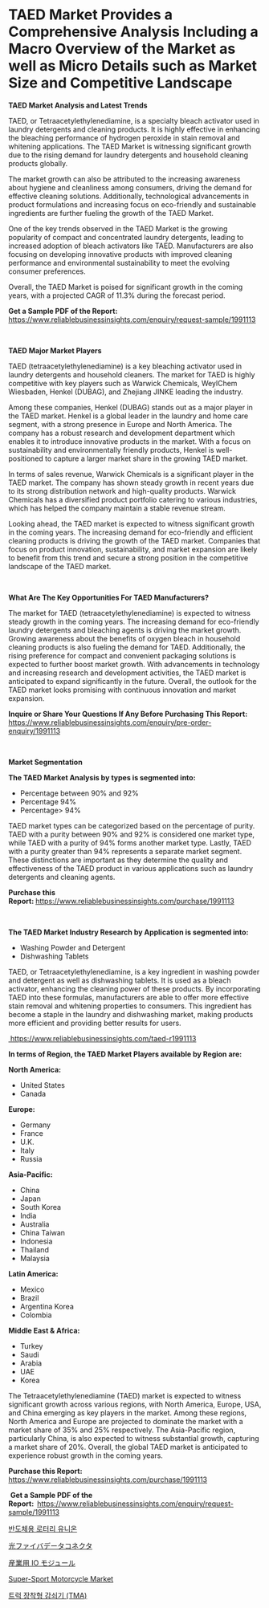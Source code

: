 <p><h1>TAED Market Provides a Comprehensive Analysis Including a Macro Overview of the Market as well as Micro Details such as Market Size and Competitive Landscape</h1></p><p><strong>TAED Market Analysis and Latest Trends</strong></p>
<p><p>TAED, or Tetraacetylethylenediamine, is a specialty bleach activator used in laundry detergents and cleaning products. It is highly effective in enhancing the bleaching performance of hydrogen peroxide in stain removal and whitening applications. The TAED Market is witnessing significant growth due to the rising demand for laundry detergents and household cleaning products globally.</p><p>The market growth can also be attributed to the increasing awareness about hygiene and cleanliness among consumers, driving the demand for effective cleaning solutions. Additionally, technological advancements in product formulations and increasing focus on eco-friendly and sustainable ingredients are further fueling the growth of the TAED Market.</p><p>One of the key trends observed in the TAED Market is the growing popularity of compact and concentrated laundry detergents, leading to increased adoption of bleach activators like TAED. Manufacturers are also focusing on developing innovative products with improved cleaning performance and environmental sustainability to meet the evolving consumer preferences.</p><p>Overall, the TAED Market is poised for significant growth in the coming years, with a projected CAGR of 11.3% during the forecast period.</p></p>
<p><strong>Get a Sample PDF of the Report:&nbsp;</strong> <a href="https://www.reliablebusinessinsights.com/enquiry/request-sample/1991113">https://www.reliablebusinessinsights.com/enquiry/request-sample/1991113</a></p>
<p>&nbsp;</p>
<p><strong>TAED Major Market Players</strong></p>
<p><p>TAED (tetraacetylethylenediamine) is a key bleaching activator used in laundry detergents and household cleaners. The market for TAED is highly competitive with key players such as Warwick Chemicals, WeylChem Wiesbaden, Henkel (DUBAG), and Zhejiang JINKE leading the industry.</p><p>Among these companies, Henkel (DUBAG) stands out as a major player in the TAED market. Henkel is a global leader in the laundry and home care segment, with a strong presence in Europe and North America. The company has a robust research and development department which enables it to introduce innovative products in the market. With a focus on sustainability and environmentally friendly products, Henkel is well-positioned to capture a larger market share in the growing TAED market.</p><p>In terms of sales revenue, Warwick Chemicals is a significant player in the TAED market. The company has shown steady growth in recent years due to its strong distribution network and high-quality products. Warwick Chemicals has a diversified product portfolio catering to various industries, which has helped the company maintain a stable revenue stream.</p><p>Looking ahead, the TAED market is expected to witness significant growth in the coming years. The increasing demand for eco-friendly and efficient cleaning products is driving the growth of the TAED market. Companies that focus on product innovation, sustainability, and market expansion are likely to benefit from this trend and secure a strong position in the competitive landscape of the TAED market.</p></p>
<p>&nbsp;</p>
<p><strong>What Are The Key Opportunities For TAED Manufacturers?</strong></p>
<p><p>The market for TAED (tetraacetylethylenediamine) is expected to witness steady growth in the coming years. The increasing demand for eco-friendly laundry detergents and bleaching agents is driving the market growth. Growing awareness about the benefits of oxygen bleach in household cleaning products is also fueling the demand for TAED. Additionally, the rising preference for compact and convenient packaging solutions is expected to further boost market growth. With advancements in technology and increasing research and development activities, the TAED market is anticipated to expand significantly in the future. Overall, the outlook for the TAED market looks promising with continuous innovation and market expansion.</p></p>
<p><strong>Inquire or Share Your Questions If Any Before Purchasing This Report:</strong> <a href="https://www.reliablebusinessinsights.com/enquiry/pre-order-enquiry/1991113">https://www.reliablebusinessinsights.com/enquiry/pre-order-enquiry/1991113</a></p>
<p>&nbsp;</p>
<p><strong>Market Segmentation</strong></p>
<p><strong>The TAED Market Analysis by types is segmented into:</strong></p>
<p><ul><li>Percentage between 90% and 92%</li><li>Percentage 94%</li><li>Percentage> 94%</li></ul></p>
<p><p>TAED market types can be categorized based on the percentage of purity. TAED with a purity between 90% and 92% is considered one market type, while TAED with a purity of 94% forms another market type. Lastly, TAED with a purity greater than 94% represents a separate market segment. These distinctions are important as they determine the quality and effectiveness of the TAED product in various applications such as laundry detergents and cleaning agents.</p></p>
<p><strong>Purchase this Report:&nbsp;</strong><a href="https://www.reliablebusinessinsights.com/purchase/1991113">https://www.reliablebusinessinsights.com/purchase/1991113</a></p>
<p>&nbsp;</p>
<p><strong>The TAED Market Industry Research by Application is segmented into:</strong></p>
<p><ul><li>Washing Powder and Detergent</li><li>Dishwashing Tablets</li></ul></p>
<p><p>TAED, or Tetraacetylethylenediamine, is a key ingredient in washing powder and detergent as well as dishwashing tablets. It is used as a bleach activator, enhancing the cleaning power of these products. By incorporating TAED into these formulas, manufacturers are able to offer more effective stain removal and whitening properties to consumers. This ingredient has become a staple in the laundry and dishwashing market, making products more efficient and providing better results for users.</p></p>
<p><a href="https://www.reliablebusinessinsights.com/taed-r1991113">&nbsp;https://www.reliablebusinessinsights.com/taed-r1991113</a></p>
<p><strong>In terms of Region, the TAED Market Players available by Region are:</strong></p>
<p>
    <p> <strong> North America: </strong>
        <ul>
            <li>United States</li>
            <li>Canada</li>
        </ul>
        </p> 
    <p> <strong> Europe: </strong>
        <ul>
            <li>Germany</li>
            <li>France</li>
            <li>U.K.</li>
            <li>Italy</li>
            <li>Russia</li>
        </ul>
        </p> 
    <p> <strong> Asia-Pacific: </strong>
        <ul>
            <li>China</li>
            <li>Japan</li>
            <li>South Korea</li>
            <li>India</li>
            <li>Australia</li>
            <li>China Taiwan</li>
            <li>Indonesia</li>
            <li>Thailand</li>
            <li>Malaysia</li>
        </ul>
        </p> 
    <p> <strong> Latin America: </strong>
        <ul>
            <li>Mexico</li>
            <li>Brazil</li>
            <li>Argentina Korea</li>
            <li>Colombia</li>
        </ul>
        </p> 
    <p> <strong> Middle East & Africa: </strong>
        <ul>
            <li>Turkey</li>
            <li>Saudi</li>
            <li>Arabia</li>
            <li>UAE</li>
            <li>Korea</li>
        </ul>
    </p>
    </p>
<p><p>The Tetraacetylethylenediamine (TAED) market is expected to witness significant growth across various regions, with North America, Europe, USA, and China emerging as key players in the market. Among these regions, North America and Europe are projected to dominate the market with a market share of 35% and 25% respectively. The Asia-Pacific region, particularly China, is also expected to witness substantial growth, capturing a market share of 20%. Overall, the global TAED market is anticipated to experience robust growth in the coming years.</p></p>
<p><strong>Purchase this Report: </strong><a href="https://www.reliablebusinessinsights.com/purchase/1991113">https://www.reliablebusinessinsights.com/purchase/1991113</a></p>
<p>&nbsp;<strong>Get a Sample PDF of the Report:&nbsp;&nbsp;</strong><a href="https://www.reliablebusinessinsights.com/enquiry/request-sample/1991113">https://www.reliablebusinessinsights.com/enquiry/request-sample/1991113</a></p>
<p><strong></strong></p>
<p><p><a href="https://github.com/joannescott9078/Market-Research-Report-List-1/blob/main/4801165118152.md">반도체용 로터리 유니온</a></p><p><a href="https://medium.com/@alexsania91/%E6%AC%A1%E3%81%AE%E6%96%87%E7%AB%A0%E3%82%92%E6%97%A5%E6%9C%AC%E8%AA%9E%E3%81%AB%E7%BF%BB%E8%A8%B3%E3%81%97%E3%81%A6%E3%81%8F%E3%81%A0%E3%81%95%E3%81%84-%E5%85%89%E3%83%95%E3%82%A1%E3%82%A4%E3%83%90%E3%83%BC%E3%83%87%E3%83%BC%E3%82%BF%E3%82%B3%E3%83%8D%E3%82%AF%E3%82%BF%E3%83%BC%E6%A5%AD%E7%95%8C%E3%81%AB%E3%81%8A%E3%81%91%E3%82%8B%E3%82%A4%E3%83%B3%E3%82%B5%E3%82%A4%E3%83%88-2031%E5%B9%B4%E3%81%BE%E3%81%A7%E3%81%AE%E5%B8%82%E5%A0%B4%E8%B2%A1%E5%8B%99%E7%8A%B6%E6%B3%81-%E5%B8%82%E5%A0%B4%E8%A6%8F%E6%A8%A1-%E3%81%8A%E3%82%88%E3%81%B3%E5%8F%8E%E7%9B%8A%E5%88%86%E6%9E%90-725151cb304e">光ファイバデータコネクタ</a></p><p><a href="https://medium.com/@qarpaiop35/2024%E5%B9%B4%E3%81%8B%E3%82%892031%E5%B9%B4%E3%81%BE%E3%81%A7%E3%81%AE%E6%9C%9F%E9%96%93%E3%81%AB-%E3%81%AE%E5%B9%B4%E5%B9%B3%E5%9D%87%E6%88%90%E9%95%B7%E7%8E%87%E3%81%A7%E6%8B%A1%E5%A4%A7%E3%81%97%E3%81%A6%E3%81%84%E3%82%8B%E7%94%A3%E6%A5%ADio%E3%83%A2%E3%82%B8%E3%83%A5%E3%83%BC%E3%83%AB%E5%B8%82%E5%A0%B4%E3%81%AE%E8%A6%8F%E6%A8%A1%E3%81%AB%E9%96%A2%E3%81%99%E3%82%8B%E6%B4%9E%E5%AF%9F-673fc5aedd66">産業用 IO モジュール</a></p><p><a href="https://github.com/lsapaaep8/Market-Research-Report-List-1/blob/main/super-sport-motorcycle-market.md">Super-Sport Motorcycle Market</a></p><p><a href="https://github.com/khairinauzunul/Market-Research-Report-List-1/blob/main/7812248118153.md">트럭 장착형 감쇠기 (TMA)</a></p></p>